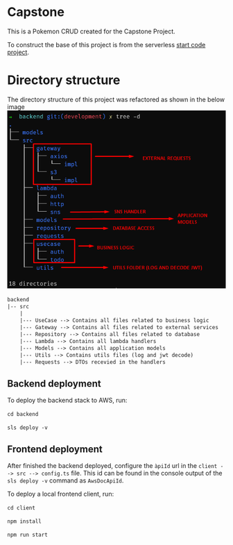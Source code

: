 # Capstone
This is a Pokemon CRUD created for the Capstone Project.

To construct the base of this project is from the serverless [start code project](https://github.com/udacity/cloud-developer/tree/master/course-04/project/c4-final-project-starter-code).

# Directory structure
The directory structure of this project was refactored as shown in the below image
![Alt text](images/directory_structure.png?raw=true "Image 6")

```
backend
|-- src
    |
    |--- UseCase --> Contains all files related to business logic
    |--- Gateway --> Contains all files related to external services
    |--- Repository --> Contains all files related to database
    |--- Lambda --> Contains all lambda handlers 
    |--- Models --> Contains all application models 
    |--- Utils --> Contains utils files (log and jwt decode)
    |--- Requests --> DTOs recevied in the handlers
```


## Backend deployment
To deploy the backend stack to AWS, run:

`cd backend`

`sls deploy -v`


## Frontend deployment
After finished the backend deployed, configure the `àpiId` url in the `client --> src --> config.ts` file. This id can be found  in the console output of the `sls deploy -v` command as `AwsDocApiId`.

To deploy a local frontend client, run:

`cd client`

`npm install`

`npm run start`